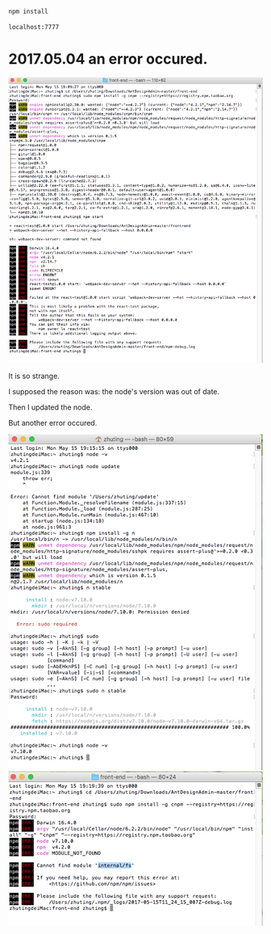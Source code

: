 

``
npm install
``

``
localhost:7777
``

2017.05.04 an error occured.
======

![ABC](./front-end/src/img/1.png)     

It is so strange.    

I supposed the reason was: the node's version was out of date.     

Then I updated the node.   

But another error occured.      

![ABC](./front-end/src/img/2.png) 
![ABC](./front-end/src/img/3.png) 
